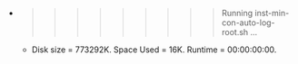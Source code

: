 * >>>>>>>>> Running inst-min-con-auto-log-root.sh ...
  * Disk size = 773292K. Space Used = 16K. Runtime = 00:00:00:00.
